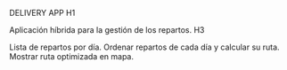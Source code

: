 
DELIVERY APP H1


Aplicación híbrida para la gestión de los repartos. H3

Lista de repartos por día.
Ordenar repartos de cada día y calcular su ruta.
Mostrar ruta optimizada en mapa.

